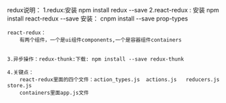 redux说明：
    1.redux:安装 npm install redux --save
    2.react-redux : 安装 npm install react-redux --save    安装： cnpm install --save prop-types

    react-redux：
        有两个组件，一个是ui组件components,一个是容器组件containers


    3.异步操作：redux-thunk:下载: npm install --save redux-thunk

    4.关键点：
        react-redux里面的四个文件：action_types.js  actions.js   reducers.js    store.js
        containers里面app.js文件

